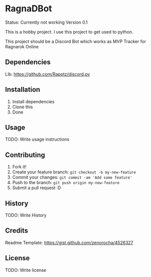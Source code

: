 # RagnaDBot 

Status: Currently not working Version 0.1

This is a hobby project. I use this project to get used to python.

This project should be a Discord Bot which works as MVP Tracker for Ragnarok Online

## Dependencies

Lib: https://github.com/Rapptz/discord.py

## Installation

1. Install dependencies
2. Clone this
3. Done

## Usage

TODO: Write usage instructions

## Contributing

1. Fork it!
2. Create your feature branch: `git checkout -b my-new-feature`
3. Commit your changes: `git commit -am 'Add some feature'`
4. Push to the branch: `git push origin my-new-feature`
5. Submit a pull request :D

## History

TODO: Write History

## Credits

Readme Template: https://gist.github.com/zenorocha/4526327

## License

TODO: Write license

